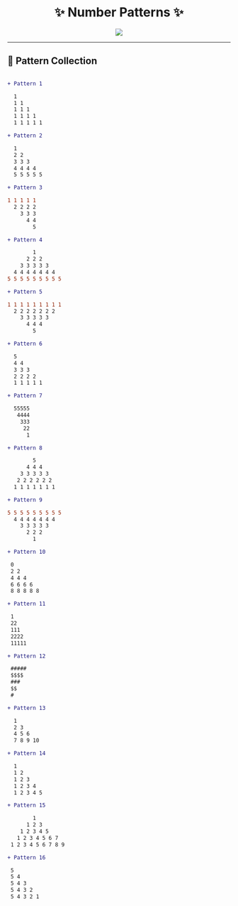 <h1 align="center">✨ Number Patterns ✨</h1>

<p align="center">
  <img src="https://readme-typing-svg.herokuapp.com?color=36BCF7&size=24&center=true&vCenter=true&width=500&lines=Creative+Number+Patterns;Made+with+Java;Stylish+and+Fun!" />
</p>

---

## 🔡 Pattern Collection

```diff

+ Pattern 1

  1
  1 1
  1 1 1
  1 1 1 1
  1 1 1 1 1

+ Pattern 2

  1 
  2 2 
  3 3 3 
  4 4 4 4 
  5 5 5 5 5

+ Pattern 3

1 1 1 1 1
  2 2 2 2
    3 3 3
      4 4
        5

+ Pattern 4

        1
      2 2 2
    3 3 3 3 3
  4 4 4 4 4 4 4
5 5 5 5 5 5 5 5 5

+ Pattern 5

1 1 1 1 1 1 1 1 1
  2 2 2 2 2 2 2
    3 3 3 3 3
      4 4 4
        5

+ Pattern 6

  5
  4 4
  3 3 3
  2 2 2 2
  1 1 1 1 1

+ Pattern 7

  55555
   4444
    333
     22
      1

+ Pattern 8

        5
      4 4 4
    3 3 3 3 3
   2 2 2 2 2 2
  1 1 1 1 1 1 1

+ Pattern 9

5 5 5 5 5 5 5 5 5
  4 4 4 4 4 4 4
    3 3 3 3 3
      2 2 2
        1

+ Pattern 10

 0
 2 2
 4 4 4
 6 6 6 6
 8 8 8 8 8

+ Pattern 11

 1
 22
 111
 2222
 11111

+ Pattern 12

 #####
 $$$$
 ###
 $$
 #

+ Pattern 13

  1 
  2 3 
  4 5 6 
  7 8 9 10

+ Pattern 14

  1
  1 2
  1 2 3
  1 2 3 4
  1 2 3 4 5

+ Pattern 15

        1
      1 2 3
    1 2 3 4 5
   1 2 3 4 5 6 7
 1 2 3 4 5 6 7 8 9

+ Pattern 16

 5
 5 4
 5 4 3
 5 4 3 2
 5 4 3 2 1

